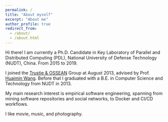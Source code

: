 ```yaml
---
permalink: /
title: "About myself"
excerpt: "About me"
author_profile: true
redirect_from: 
  - /about/
  - /about.html
---
```


Hi there! I am currently a Ph.D. Candidate in Key Laboratory of Parallel and Distributed Computing (PDL), National University of Defense Technology (NUDT), China. From 2015 to 2019. 

I joined the [Trustie & OSSEAN](https://www.trustie.net) Group at August 2013, advised by Prof. [Huaimin Wang](https://dblp.uni-trier.de/pers/hd/w/Wang:Huaimin). Before that I graduated with a B.E. in Computer Science and Technology from NUDT in 2013. 

My main research interest is empirical software engineering, spanning from mining software repositories and social networks, to Docker and CI/CD workflows.

I like movie, music, and photography. 
